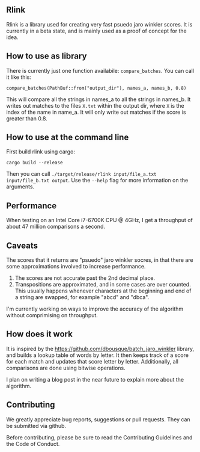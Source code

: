## Rlink

Rlink is a library used for creating very fast psuedo jaro winkler scores. 
It is currently in a beta state, and is mainly used as a proof of concept for the idea.

## How to use as library

There is currently just one function availabile: `compare_batches`. You can call it like this:

```
compare_batches(PathBuf::from("output_dir"), names_a, names_b, 0.8)
```

This will compare all the strings in names_a to all the strings in names_b.
It writes out matches to the files `X.txt` within the output dir, where `X` is the index of the name in name_a.
It will only write out matches if the score is greater than 0.8.

## How to use at the command line

First build rlink using cargo:

```
cargo build --release
```

Then you can call `./target/release/rlink input/file_a.txt input/file_b.txt output`. 
Use the `--help` flag for more information on the arguments.

## Performance

When testing on an Intel Core i7-6700K CPU @ 4GHz, I get a throughput of about 47 million comparisons a second. 

## Caveats
The scores that it returns are "psuedo" jaro winkler socres, in that there are some approximations involved to increase performance.

1) The scores are not accurate past the 2nd decimal place. 
2) Transpositions are approximated, and in some cases are over counted. 
   This usually happens whenever characters at the beginning and end of a string are swapped, for example "abcd" and "dbca". 

I'm currently working on ways to improve the accuracy of the algorithm without comprimising on throughput.

## How does it work
It is inspired by the https://github.com/dbousque/batch_jaro_winkler library, and builds a lookup table of words by letter.
It then keeps track of a score for each match and updates that score letter by letter.
Additionally, all comparisons are done using bitwise operations.

I plan on writing a blog post in the near future to explain more about the algorithm.

## Contributing

We greatly appreciate bug reports, suggestions or pull requests. They can be submitted via github.

Before contributing, please be sure to read the Contributing Guidelines and the Code of Conduct.
